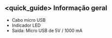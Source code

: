## <quick_guide> Informação geral

* Cabo micro USB
* Indicador LED
* Saída: Micro USB de 5V / 1000 mA
